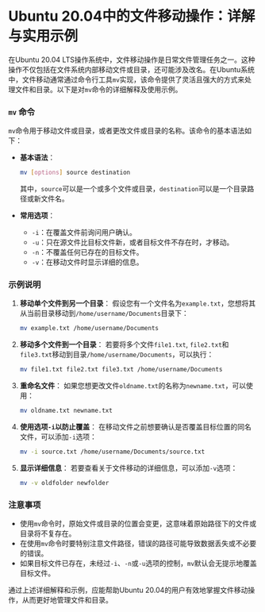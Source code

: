 # Ubuntu 20.04中的文件移动操作：详解与实用示例

在Ubuntu 20.04 LTS操作系统中，文件移动操作是日常文件管理任务之一。这种操作不仅包括在文件系统内部移动文件或目录，还可能涉及改名。在Ubuntu系统中，文件移动通常通过命令行工具`mv`实现，该命令提供了灵活且强大的方式来处理文件和目录。以下是对`mv`命令的详细解释及使用示例。

### `mv` 命令

`mv`命令用于移动文件或目录，或者更改文件或目录的名称。该命令的基本语法如下：

- **基本语法**：
  ```bash
  mv [options] source destination
  ```
  其中，`source`可以是一个或多个文件或目录，`destination`可以是一个目录路径或新文件名。

- **常用选项**：
  - `-i`：在覆盖文件前询问用户确认。
  - `-u`：只在源文件比目标文件新，或者目标文件不存在时，才移动。
  - `-n`：不覆盖任何已存在的目标文件。
  - `-v`：在移动文件时显示详细的信息。

### 示例说明

1. **移动单个文件到另一个目录**：
   假设您有一个文件名为`example.txt`，您想将其从当前目录移动到`/home/username/Documents`目录下：
   ```bash
   mv example.txt /home/username/Documents
   ```

2. **移动多个文件到一个目录**：
   若要将多个文件`file1.txt`, `file2.txt`和`file3.txt`移动到目录`/home/username/Documents`，可以执行：
   ```bash
   mv file1.txt file2.txt file3.txt /home/username/Documents
   ```

3. **重命名文件**：
   如果您想更改文件`oldname.txt`的名称为`newname.txt`，可以使用：
   ```bash
   mv oldname.txt newname.txt
   ```

4. **使用选项`-i`以防止覆盖**：
   在移动文件之前想要确认是否覆盖目标位置的同名文件，可以添加`-i`选项：
   ```bash
   mv -i source.txt /home/username/Documents/source.txt
   ```

5. **显示详细信息**：
   若要查看关于文件移动的详细信息，可以添加`-v`选项：
   ```bash
   mv -v oldfolder newfolder
   ```

### 注意事项

- 使用`mv`命令时，原始文件或目录的位置会变更，这意味着原始路径下的文件或目录将不复存在。
- 在使用`mv`命令时要特别注意文件路径，错误的路径可能导致数据丢失或不必要的错误。
- 如果目标文件已存在，未经过`-i`、`-n`或`-u`选项的控制，`mv`默认会无提示地覆盖目标文件。

通过上述详细解释和示例，应能帮助Ubuntu 20.04的用户有效地掌握文件移动操作，从而更好地管理文件和目录。